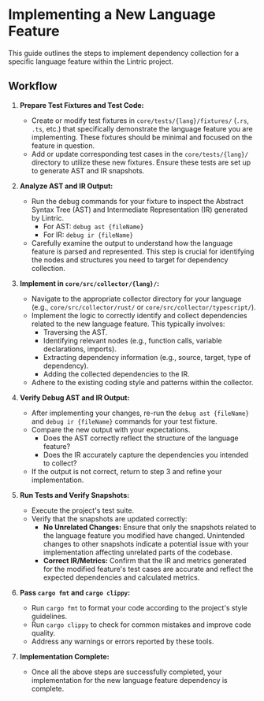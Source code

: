 # Implementing a New Language Feature

This guide outlines the steps to implement dependency collection for a specific language feature within the Lintric project.

## Workflow

1.  **Prepare Test Fixtures and Test Code:**
    *   Create or modify test fixtures in `core/tests/{lang}/fixtures/` (`.rs`, `.ts`, etc.) that specifically demonstrate the language feature you are implementing. These fixtures should be minimal and focused on the feature in question.
    *   Add or update corresponding test cases in the `core/tests/{lang}/` directory to utilize these new fixtures. Ensure these tests are set up to generate AST and IR snapshots.

2.  **Analyze AST and IR Output:**
    *   Run the debug commands for your fixture to inspect the Abstract Syntax Tree (AST) and Intermediate Representation (IR) generated by Lintric.
        *   For AST: `debug ast {fileName}`
        *   For IR: `debug ir {fileName}`
    *   Carefully examine the output to understand how the language feature is parsed and represented. This step is crucial for identifying the nodes and structures you need to target for dependency collection.

3.  **Implement in `core/src/collector/{lang}/`:**
    *   Navigate to the appropriate collector directory for your language (e.g., `core/src/collector/rust/` or `core/src/collector/typescript/`).
    *   Implement the logic to correctly identify and collect dependencies related to the new language feature. This typically involves:
        *   Traversing the AST.
        *   Identifying relevant nodes (e.g., function calls, variable declarations, imports).
        *   Extracting dependency information (e.g., source, target, type of dependency).
        *   Adding the collected dependencies to the IR.
    *   Adhere to the existing coding style and patterns within the collector.

4.  **Verify Debug AST and IR Output:**
    *   After implementing your changes, re-run the `debug ast {fileName}` and `debug ir {fileName}` commands for your test fixture.
    *   Compare the new output with your expectations.
        *   Does the AST correctly reflect the structure of the language feature?
        *   Does the IR accurately capture the dependencies you intended to collect?
    *   If the output is not correct, return to step 3 and refine your implementation.

5.  **Run Tests and Verify Snapshots:**
    *   Execute the project's test suite.
    *   Verify that the snapshots are updated correctly:
        *   **No Unrelated Changes:** Ensure that only the snapshots related to the language feature you modified have changed. Unintended changes to other snapshots indicate a potential issue with your implementation affecting unrelated parts of the codebase.
        *   **Correct IR/Metrics:** Confirm that the IR and metrics generated for the modified feature's test cases are accurate and reflect the expected dependencies and calculated metrics.

6.  **Pass `cargo fmt` and `cargo clippy`:**
    *   Run `cargo fmt` to format your code according to the project's style guidelines.
    *   Run `cargo clippy` to check for common mistakes and improve code quality.
    *   Address any warnings or errors reported by these tools.

7.  **Implementation Complete:**
    *   Once all the above steps are successfully completed, your implementation for the new language feature dependency is complete.
